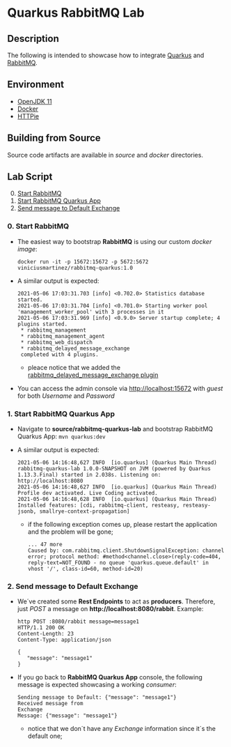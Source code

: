 # Quarkus RabbitMQ Lab

## Description

The following is intended to showcase how to integrate [Quarkus](https://quarkus.io/) and [RabbitMQ](https://www.rabbitmq.com/).

## Environment

- [OpenJDK 11](https://openjdk.java.net/projects/jdk/11/)
- [Docker](https://www.docker.com/)
- [HTTPie](https://httpie.io/)

## Building from Source

Source code artifacts are available in *source* and *docker* directories.

## Lab Script

0. [Start RabbitMQ](#demo-step-start-rabbitmq)
1. [Start RabbitMQ Quarkus App](#demo-step-start-rabbitmq-quarkus-app)
2. [Send message to Default Exchange](#demo-step-send-message-default)

### 0. Start RabbitMQ <a name="demo-step-start-rabbitmq"/>

* The easiest way to bootstrap **RabbitMQ** is using our custom *docker image*:   

  `docker run -it -p 15672:15672 -p 5672:5672 viniciusmartinez/rabbitmq-quarkus:1.0`

* A similar output is expected:

  ```
  2021-05-06 17:03:31.703 [info] <0.702.0> Statistics database started.
  2021-05-06 17:03:31.704 [info] <0.701.0> Starting worker pool 'management_worker_pool' with 3 processes in it
  2021-05-06 17:03:31.969 [info] <0.9.0> Server startup complete; 4 plugins started.
   * rabbitmq_management
   * rabbitmq_management_agent
   * rabbitmq_web_dispatch
   * rabbitmq_delayed_message_exchange
   completed with 4 plugins.
  ```
  * pleace notice that we added the [rabbitmq_delayed_message_exchange plugin](https://github.com/rabbitmq/rabbitmq-delayed-message-exchange)

* You can access the admin console via [http://localhost:15672](http://localhost:15672) with *guest* for both *Username* and *Password*

### 1. Start RabbitMQ Quarkus App <a name="demo-step-start-rabbitmq-quarkus-app"/>

* Navigate to **source/rabbitmq-quarkus-lab** and bootstrap RabbitMQ Quarkus App: `mvn quarkus:dev`

* A similar output is expected:

  ```
  2021-05-06 14:16:48,627 INFO  [io.quarkus] (Quarkus Main Thread) rabbitmq-quarkus-lab 1.0.0-SNAPSHOT on JVM (powered by Quarkus 1.13.3.Final) started in 2.038s. Listening on: http://localhost:8080
  2021-05-06 14:16:48,627 INFO  [io.quarkus] (Quarkus Main Thread) Profile dev activated. Live Coding activated.
  2021-05-06 14:16:48,628 INFO  [io.quarkus] (Quarkus Main Thread) Installed features: [cdi, rabbitmq-client, resteasy, resteasy-jsonb, smallrye-context-propagation]
  ```

  * if the following exception comes up, please restart the application and the problem will be gone;

    ```
    ... 47 more
    Caused by: com.rabbitmq.client.ShutdownSignalException: channel error; protocol method: #method<channel.close>(reply-code=404, reply-text=NOT_FOUND - no queue 'quarkus.queue.default' in vhost '/', class-id=60, method-id=20)
    ```

### 2. Send message to Default Exchange <a name="demo-step-send-message-default"/>

* We´ve created some **Rest Endpoints** to act as **producers**. Therefore, just *POST* a message on **http://localhost:8080/rabbit**. Example:

  ```
  http POST :8080/rabbit message=message1
  HTTP/1.1 200 OK
  Content-Length: 23
  Content-Type: application/json

  {
     "message": "message1"
  }
  ```

* If you go back to **RabbitMQ Quarkus App** console, the following message is expected showcasing a working *consumer*:

  ```
  Sending message to Default: {"message": "message1"}
  Received message from
  Exchange
  Message: {"message": "message1"}
  ```

  * notice that we don´t have any *Exchange* information since it´s the default one;
